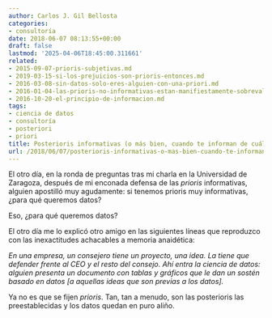 ```yaml
---
author: Carlos J. Gil Bellosta
categories:
- consultoría
date: 2018-06-07 08:13:55+00:00
draft: false
lastmod: '2025-04-06T18:45:00.311661'
related:
- 2015-09-07-prioris-subjetivas.md
- 2019-03-15-si-los-prejuicios-son-prioris-entonces.md
- 2016-03-08-sin-datos-solo-eres-alguien-con-una-priori.md
- 2016-01-04-las-prioris-no-informativas-estan-manifiestamente-sobrevaloradas.md
- 2016-10-20-el-principio-de-informacion.md
tags:
- ciencia de datos
- consultoría
- posteriori
- priori
title: Posterioris informativas (o más bien, cuando te informan de cuál es la posteriori)
url: /2018/06/07/posterioris-informativas-o-mas-bien-cuando-te-informan-de-cual-es-la-posteriori/
---
```


El otro día, en la ronda de preguntas tras mi charla en la Universidad de Zaragoza, después de mi enconada defensa de las _prioris_ informativas, alguien apostilló muy agudamente: si tenemos prioris muy informativas, ¿para qué queremos datos?

Eso, ¿para qué queremos datos?

El otro día me lo explicó otro amigo en las siguientes líneas que reproduzco con las inexactitudes achacables a memoria anaidética:

_En una empresa, un consejero tiene un proyecto, una idea. La tiene que defender frente al CEO y el resto del consejo. Ahí entra la _ciencia de datos_: alguien presenta un documento con tablas y gráficos que le dan un sostén basado en datos [a aquellas ideas que son previas a los datos]._

Ya no es que se fijen _prioris_. Tan, tan a menudo, son las posterioris las preestablecidas y los datos quedan en puro aliño.